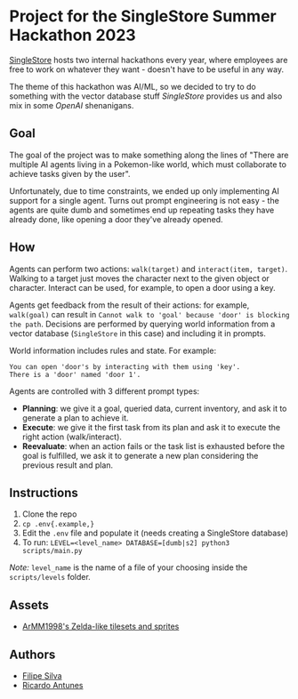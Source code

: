 # Project for the SingleStore Summer Hackathon 2023

[SingleStore](https://www.singlestore.com/) hosts two internal hackathons every year, where
employees are free to work on whatever they want - doesn't have to be useful in any way.

The theme of this hackathon was AI/ML, so we decided to try to do something with the vector
database stuff *SingleStore* provides us and also mix in some *OpenAI* shenanigans.

## Goal

The goal of the project was to make something along the lines of "There are multiple AI agents
living in a Pokemon-like world, which must collaborate to achieve tasks given by the user".

Unfortunately, due to time constraints, we ended up only implementing AI support for a single
agent. Turns out prompt engineering is not easy - the agents are quite dumb and sometimes end up
repeating tasks they have already done, like opening a door they've already opened.

## How

Agents can perform two actions: `walk(target)` and `interact(item, target)`.
Walking to a target just moves the character next to the given object or character.
Interact can be used, for example, to open a door using a key.

Agents get feedback from the result of their actions: for example, `walk(goal)` can result in
`Cannot walk to 'goal' because 'door' is blocking the path`.
Decisions are performed by querying world information from a vector database (`SingleStore` in this
case) and including it in prompts.

World information includes rules and state. For example:
```
You can open 'door's by interacting with them using 'key'.
There is a 'door' named 'door 1'.
```

Agents are controlled with 3 different prompt types:
- **Planning**: we give it a goal, queried data, current inventory, and ask it to generate a plan to achieve it.
- **Execute**: we give it the first task from its plan and ask it to execute the right action (walk/interact).
- **Reevaluate**: when an action fails or the task list is exhausted before the goal is fulfilled, we ask it to generate a new plan considering the previous result and plan.

## Instructions

1. Clone the repo
2. `cp .env{.example,}`
3. Edit the `.env` file and populate it (needs creating a SingleStore database)
4. To run: `LEVEL=<level_name> DATABASE=[dumb|s2] python3
scripts/main.py`

*Note:* `level_name` is the name of a file of your choosing inside the
`scripts/levels` folder.

## Assets

- [ArMM1998's Zelda-like tilesets and sprites](https://opengameart.org/content/zelda-like-tilesets-and-sprites)

## Authors

- [Filipe Silva](https://github.com/filipelsilva)
- [Ricardo Antunes](https://github.com/riscadoa)
